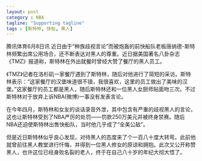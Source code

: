 ```yaml
---
layout: post
category : NBA
tagline: "Supporting tagline"
tags : [斯特林, 快船, 黑人]
---
```


腾讯体育6月8日讯 近日由于“种族歧视言论”而被炮轰的前快船队老板唐纳德-斯特林频繁出席公用场合，还不断表达对黑人的尊重。近日据美国著名八卦杂志《TMZ》报道称，斯特林在外出就餐时曾经大赞了餐厅的黑人员工。

《TMZ》记者在洛杉矶一家餐厅遇到了斯特林，随后对他进行了简短的采访。斯特林表示：“这家餐厅的汉堡味道很不错，我很喜欢，这里的员工做出了美味的汉堡。”这家餐厅的员工都是黑人，随后斯特林还和一位黑人女厨师贴面吻三次。不过斯特林对于放弃上诉NBA(微博)一事没有发表言论。

在今年四月，斯特林和女友的谈话录音外泄，其中包含有严重的歧视黑人的言论，这也让斯特林受到了NBA严厉的处罚——罚款250万美元并被终身禁赛。随后NBA还迫使斯特林出售快船队，当时他几乎成了“全美公敌”。

但是近日斯特林似乎良心发现，对待黑人的态度来了个一百八十度大转弯。此前他就曾前往黑人教堂进行忏悔，并得到一位黑人修女的原谅和拥抱。此次又公开称赞黑人，也许这位已经身败名裂的老人，终于在自己八十岁的年纪大彻大悟了。